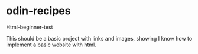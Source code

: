 # odin-recipes
Html-beginner-test

This should be a basic project with links and images, showing I know how to implement a basic website with html.